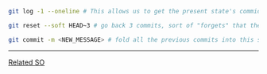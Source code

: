 ```bash
git log -1 --oneline # This allows us to get the present state's commid-id

git reset --soft HEAD~3 # go back 3 commits, sort of "forgets" that these commits were previously made

git commit -m <NEW_MESSAGE> # fold all the previous commits into this single commit
```

---

[Related SO](https://stackoverflow.com/questions/5189560/squash-my-last-x-commits-together-using-git)